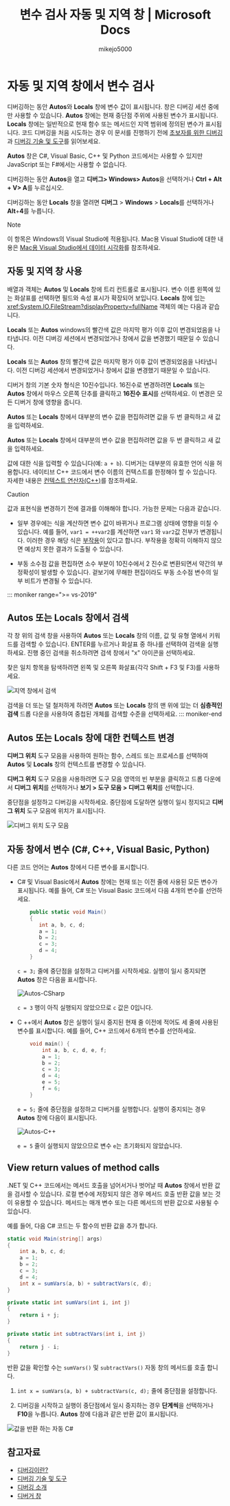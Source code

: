 ﻿---
title: 변수 검사 자동 및 지역 창 | Microsoft Docs
ms.custom: seodec18
ms.date: 10/18/2018
ms.topic: conceptual
f1_keywords:
- vs.debug.autos
- vs.debug.locals
helpviewer_keywords:
- debugger, variable windows
- debugging [Visual Studio], variable windows
ms.assetid: bb6291e1-596d-4af0-9f22-5fd713d6b84b
author: mikejo5000
ms.author: mikejo
manager: jillfra
ms.workload:
- multiple
ms.openlocfilehash: 60bb98644c1905b030176b28b97575b379bed38d
ms.sourcegitcommit: 94b3a052fb1229c7e7f8804b09c1d403385c7630
ms.translationtype: MT
ms.contentlocale: ko-KR
ms.lasthandoff: 04/23/2019
ms.locfileid: "62564581"
---
# <a name="inspect-variables-in-the-autos-and-locals-windows"></a>자동 및 지역 창에서 변수 검사

디버깅하는 동안 **Autos**와 **Locals** 창에 변수 값이 표시됩니다. 창은 디버깅 세션 중에만 사용할 수 있습니다. **Autos** 창에는 현재 중단점 주위에 사용된 변수가 표시됩니다. **Locals** 창에는 일반적으로 현재 함수 또는 메서드인 지역 범위에 정의된 변수가 표시됩니다. 코드 디버깅을 처음 시도하는 경우 이 문서를 진행하기 전에 [초보자를 위한 디버깅](../debugger/debugging-absolute-beginners.md)과 [디버깅 기술 및 도구](../debugger/write-better-code-with-visual-studio.md)를 읽어보세요.

**Autos** 창은 C#, Visual Basic, C++ 및 Python 코드에서는 사용할 수 있지만 JavaScript 또는 F#에서는 사용할 수 없습니다.

디버깅하는 동안 **Autos**을 열고 **디버그> Windows> Autos**을 선택하거나 **Ctrl + Alt + V> A**를 누르십시오.

디버깅하는 동안 **Locals** 창을 열려면 **디버그** > **Windows** > **Locals**를 선택하거나 **Alt**+**4**를 누릅니다.

> [!NOTE]
> 이 항목은 Windows의 Visual Studio에 적용됩니다. Mac용 Visual Studio에 대한 내용은 [Mac용 Visual Studio에서 데이터 시각화](/visualstudio/mac/data-visualizations)를 참조하세요.

## <a name="use-the-autos-and-locals-windows"></a>자동 및 지역 창 사용

배열과 객체는 **Autos** 및 **Locals** 창에 트리 컨트롤로 표시됩니다. 변수 이름 왼쪽에 있는 화살표를 선택하면 필드와 속성 표시가 확장되어 보입니다. **Locals** 창에 있는 <xref:System.IO.FileStream?displayProperty=fullName> 객체의 예는 다음과 같습니다.

**Locals** 또는 **Autos** windows의 빨간색 값은 마지막 평가 이후 값이 변경되었음을 나타냅니다. 이전 디버깅 세션에서 변경되었거나 창에서 값을 변경했기 때문일 수 있습니다.

**Locals** 또는 **Autos** 창의 빨간색 값은 마지막 평가 이후 값이 변경되었음을 나타냅니다. 이전 디버깅 세션에서 변경되었거나 창에서 값을 변경했기 때문일 수 있습니다.

디버거 창의 기본 숫자 형식은 10진수입니다. 16진수로 변경하려면 **Locals** 또는 **Autos** 창에서 마우스 오른쪽 단추를 클릭하고 **16진수 표시**를 선택하세요. 이 변경은 모든 디버거 창에 영향을 줍니다.

**Autos** 또는 **Locals** 창에서 대부분의 변수 값을 편집하려면 값을 두 번 클릭하고 새 값을 입력하세요.

**Autos** 또는 **Locals** 창에서 대부분의 변수 값을 편집하려면 값을 두 번 클릭하고 새 값을 입력하세요.

값에 대한 식을 입력할 수 있습니다(예: `a + b`). 디버거는 대부분의 유효한 언어 식을 허용합니다.
네이티브 C++ 코드에서 변수 이름의 컨텍스트를 한정해야 할 수 있습니다. 자세한 내용은 [컨텍스트 연산자(C++)](../debugger/context-operator-cpp.md)를 참조하세요.

>[!CAUTION]
>값과 표현식을 변경하기 전에 결과를 이해해야 합니다. 가능한 문제는 다음과 같습니다.
>
>- 일부 경우에는 식을 계산하면 변수 값이 바뀌거나 프로그램 상태에 영향을 미칠 수 있습니다. 예를 들어, `var1 = ++var2`를 계산하면 `var1` 와 `var2`값 전부가 변경됩니다. 이러한 경우 해당 식은 [부작용](https://en.wikipedia.org/wiki/Side_effect_\(computer_science\))이 있다고 합니다. 부작용을 정확히 이해하지 않으면 예상치 못한 결과가 도출될 수 있습니다.
>
>- 부동 소수점 값을 편집하면 소수 부분이 10진수에서 2 진수로 변환되면서 약간의 부정확성이 발생할 수 있습니다. 겉보기에 무해한 편집이라도 부동 소수점 변수의 일부 비트가 변경될 수 있습니다.

::: moniker range=">= vs-2019" 
## <a name="search-in-the-autos-or-locals-window"></a>Autos 또는 Locals 창에서 검색

각 창 위의 검색 창을 사용하여 **Autos** 또는 **Locals** 창의 이름, 값 및 유형 열에서 키워드를 검색할 수 있습니다. ENTER를 누르거나 화살표 중 하나를 선택하여 검색을 실행하세요. 진행 중인 검색을 취소하려면 검색 창에서 "x" 아이콘을 선택하세요.

찾은 일치 항목을 탐색하려면 왼쪽 및 오른쪽 화살표(각각 Shift + F3 및 F3)를 사용하세요.

![지역 창에서 검색](../debugger/media/ee-search-locals.png "지역 창에서 검색")

검색을 더 또는 덜 철저하게 하려면 **Autos** 또는 **Locals** 창의 맨 위에 있는 더 **심층적인 검색** 드롭 다운을 사용하여 중첩된 개체를 검색할 수준을 선택하세요. 
::: moniker-end

## <a name="change-the-context-for-the-autos-or-locals-window"></a>**Autos** 또는 **Locals** 창에 대한 컨텍스트 변경

**디버그 위치** 도구 모음을 사용하여 원하는 함수, 스레드 또는 프로세스를 선택하여 **Autos** 및 **Locals** 창의 컨텍스트를 변경할 수 있습니다.

**디버그 위치** 도구 모음을 사용하려면 도구 모음 영역의 빈 부분을 클릭하고 드롭 다운에서 **디버그 위치**를 선택하거나 **보기 >  도구 모음 >  디버그 위치**를 선택합니다.

중단점을 설정하고 디버깅을 시작하세요. 중단점에 도달하면 실행이 일시 정지되고 **디버그 위치** 도구 모음에 위치가 표시됩니다.

![디버그 위치 도구 모음](../debugger/media/debuglocationtoolbar.png "디버그 위치 도구 모음")

## <a name="bkmk_whatvariables"></a> 자동 창에서 변수 (C#, C++, Visual Basic, Python)

다른 코드 언어는 **Autos** 창에서 다른 변수를 표시합니다.

- C# 및 Visual Basic에서 **Autos** 창에는 현재 또는 이전 줄에 사용된 모든 변수가 표시됩니다. 예를 들어, C# 또는 Visual Basic 코드에서 다음 4개의 변수를 선언하세요.

   ```csharp
       public static void Main()
       {
          int a, b, c, d;
          a = 1;
          b = 2;
          c = 3;
          d = 4;
       }
   ```

   `c = 3;` 줄에 중단점을 설정하고 디버거를 시작하세요. 실행이 일시 중지되면 **Autos** 창은 다음을 표시합니다.

   ![Autos-CSharp](../debugger/media/autos-csharp.png "Autos-CSharp")

   `c = 3` 행이 아직 실행되지 않았으므로 `c` 값은 0입니다.

- C ++에서 **Autos** 창은 실행이 일시 중지된 현재 줄 이전에 적어도 세 줄에 사용된 변수를 표시합니다. 예를 들어, C++ 코드에서 6개의 변수를 선언하세요.

   ```C++
       void main() {
           int a, b, c, d, e, f;
           a = 1;
           b = 2;
           c = 3;
           d = 4;
           e = 5;
           f = 6;
       }
   ```

    `e = 5;` 줄에 중단점을 설정하고 디버거를 실행합니다. 실행이 중지되는 경우 **Autos** 창에 다음이 표시됩니다.

    ![Autos-C++](../debugger/media/autos-cplus.png "Autos-C++")

    `e = 5` 줄이 실행되지 않았으므로 변수 `e`는 초기화되지 않았습니다.

## <a name="bkmk_returnValue"></a> View return values of method calls
 .NET 및 C++ 코드에서는 메서드 호출을 넘어서거나 벗어날 때 **Autos** 창에서 반환 값을 검사할 수 있습니다. 로컬 변수에 저장되지 않은 경우 메서드 호출 반환 값을 보는 것이 유용할 수 있습니다. 메서드는 매개 변수 또는 다른 메서드의 반환 값으로 사용될 수 있습니다.

 예를 들어, 다음 C# 코드는 두 함수의 반환 값을 추가 합니다.

```csharp
static void Main(string[] args)
{
    int a, b, c, d;
    a = 1;
    b = 2;
    c = 3;
    d = 4;
    int x = sumVars(a, b) + subtractVars(c, d);
}

private static int sumVars(int i, int j)
{
    return i + j;
}

private static int subtractVars(int i, int j)
{
    return j - i;
}
```

반환 값을 확인할 수는 `sumVars()` 및 `subtractVars()` 자동 창의 메서드를 호출 합니다.

1. `int x = sumVars(a, b) + subtractVars(c, d);` 줄에 중단점을 설정합니다.

1. 디버깅을 시작하고 실행이 중단점에서 일시 중지하는 경우 **단계씩**을 선택하거나 **F10**을 누릅니다. **Autos** 창에 다음과 같은 반환 값이 표시됩니다.

  ![값을 반환 하는 자동 C# ](../debugger/media/autosreturnvaluecsharp2.png "자동 값 반환C#")

## <a name="see-also"></a>참고자료

- [디버깅이란?](../debugger/what-is-debugging.md)
- [디버깅 기술 및 도구](../debugger/write-better-code-with-visual-studio.md)
- [디버깅 소개](../debugger/debugger-feature-tour.md)
- [디버거 창](../debugger/debugger-windows.md)
